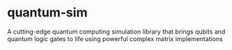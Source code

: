 # quantum-sim

A cutting-edge quantum computing simulation library that brings qubits and quantum logic gates to life using powerful complex matrix implementations